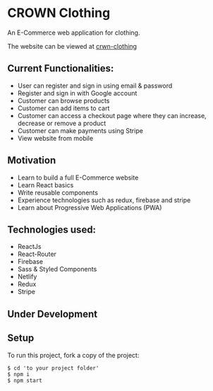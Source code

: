 # CROWN Clothing

An E-Commerce web application for clothing.

The website can be viewed at [crwn-clothing](https://zesty-pastelito-a6761d.netlify.app/)

## Current Functionalities:
- User can register and sign in using email & password
- Register and sign in with Google account
- Customer can browse products
- Customer can add items to cart
- Customer can access a checkout page where they can increase, decrease or remove a product
- Customer can make payments using Stripe
- View website from mobile 

## Motivation
- Learn to build a full E-Commerce website
- Learn React basics
- Write reusable components
- Experience technologies such as redux, firebase and stripe
- Learn about Progressive Web Applications (PWA)

## Technologies used:
- ReactJs
- React-Router
- Firebase
- Sass & Styled Components
- Netlify
- Redux
- Stripe

## Under Development

## Setup
To run this project, fork a copy of the project:

```
$ cd 'to your project folder'
$ npm i
$ npm start
```



